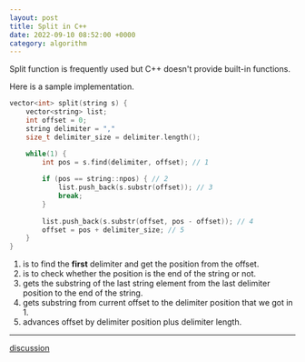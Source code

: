 ```yaml
---
layout: post
title: Split in C++
date: 2022-09-10 08:52:00 +0000
category: algorithm
---
```


Split function is frequently used but C++ doesn't provide built-in functions.

Here is a sample implementation.

```c++
vector<int> split(string s) {
    vector<string> list;
    int offset = 0;
    string delimiter = ","
    size_t delimiter_size = delimiter.length();

    while(1) {
        int pos = s.find(delimiter, offset); // 1
            
        if (pos == string::npos) { // 2
            list.push_back(s.substr(offset)); // 3
            break;
        }
        
        list.push_back(s.substr(offset, pos - offset)); // 4
        offset = pos + delimiter_size; // 5
    }
}
```

1. is to find the **first** delimiter and get the position from the offset.
2. is to check whether the position is the end of the string or not.
3. gets the substring of the last string element from the last delimiter position to the end of the string.
4. gets substring from current offset to the delimiter position that we got in 1.
5. advances offset by delimiter position plus delimiter length.




---
[discussion](https://github.com/junkpiano/til/issues/23)
